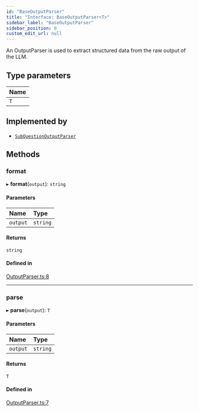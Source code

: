 ```yaml
---
id: "BaseOutputParser"
title: "Interface: BaseOutputParser<T>"
sidebar_label: "BaseOutputParser"
sidebar_position: 0
custom_edit_url: null
---
```


An OutputParser is used to extract structured data from the raw output of the LLM.

## Type parameters

| Name |
| :------ |
| `T` |

## Implemented by

- [`SubQuestionOutputParser`](../classes/SubQuestionOutputParser.md)

## Methods

### format

▸ **format**(`output`): `string`

#### Parameters

| Name | Type |
| :------ | :------ |
| `output` | `string` |

#### Returns

`string`

#### Defined in

[OutputParser.ts:8](https://github.com/run-llama/LlamaIndexTS/blob/3cab956/packages/core/src/OutputParser.ts#L8)

___

### parse

▸ **parse**(`output`): `T`

#### Parameters

| Name | Type |
| :------ | :------ |
| `output` | `string` |

#### Returns

`T`

#### Defined in

[OutputParser.ts:7](https://github.com/run-llama/LlamaIndexTS/blob/3cab956/packages/core/src/OutputParser.ts#L7)
